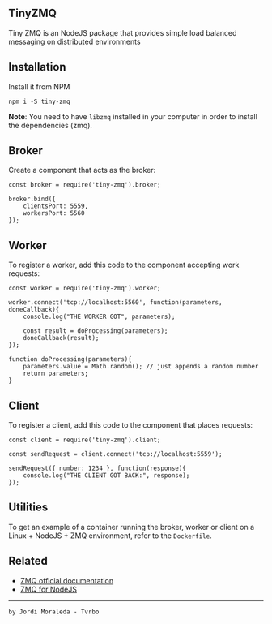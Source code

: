 TinyZMQ
----
Tiny ZMQ is an NodeJS package that provides simple load balanced messaging on distributed environments

## Installation

Install it from NPM

	npm i -S tiny-zmq
	
**Note**: You need to have `libzmq` installed in your computer in order to install the dependencies (zmq). 


## Broker
Create a component that acts as the broker:

	const broker = require('tiny-zmq').broker;
	
	broker.bind({
		clientsPort: 5559,
		workersPort: 5560
	});

## Worker
To register a worker, add this code to the component accepting work requests:

	const worker = require('tiny-zmq').worker;
	
	worker.connect('tcp://localhost:5560', function(parameters, doneCallback){
		console.log("THE WORKER GOT", parameters);
		
		const result = doProcessing(parameters);
		doneCallback(result);
	});

	function doProcessing(parameters){
		parameters.value = Math.random(); // just appends a random number
		return parameters;
	}

## Client
To register a client, add this code to the component that places requests:

	const client = require('tiny-zmq').client;
	
	const sendRequest = client.connect('tcp://localhost:5559');

	sendRequest({ number: 1234 }, function(response){
		console.log("THE CLIENT GOT BACK:", response);
	});

## Utilities

To get an example of a container running the broker, worker or client on a Linux + NodeJS + ZMQ environment, refer to the ```Dockerfile```.

## Related

* [ZMQ official documentation](http://zguide.zeromq.org/page:all)
* [ZMQ for NodeJS](https://github.com/JustinTulloss/zeromq.node)

---

```by Jordi Moraleda - Tvrbo```
